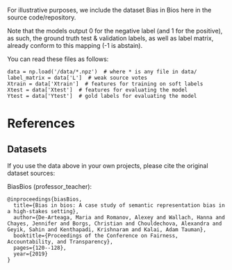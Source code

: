 For illustrative purposes, we include the dataset Bias in Bios
here in the source code/repository.

Note that the models output 0 for the negative label (and 1 for the positive),
as such, the ground truth test & validation labels, as well as label matrix, already conform to this mapping (-1 is abstain).

You can read these files as follows:
    
    data = np.load('/data/*.npz')  # where * is any file in data/
    label_matrix = data['L']  # weak source votes
    Xtrain = data['Xtrain']  # features for training on soft labels
    Xtest = data['Xtest']  # features for evaluating the model
    Ytest = data['Ytest']  # gold labels for evaluating the model

# References

## Datasets
If you use the data above in your own projects, please cite the original dataset sources:

BiasBios (professor_teacher):

    @inproceedings{biasBios,
      title={Bias in bios: A case study of semantic representation bias in a high-stakes setting},
      author={De-Arteaga, Maria and Romanov, Alexey and Wallach, Hanna and Chayes, Jennifer and Borgs, Christian and Chouldechova, Alexandra and Geyik, Sahin and Kenthapadi, Krishnaram and Kalai, Adam Tauman},
      booktitle={Proceedings of the Conference on Fairness, Accountability, and Transparency},
      pages={120--128},
      year={2019}
    }